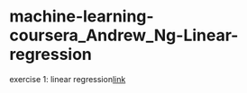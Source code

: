 # machine-learning-coursera_Andrew_Ng-Linear-regression

exercise 1: linear
regression[link](https://www.coursera.org/learn/machine-learning/programming/8f3qT/linear-regression)

